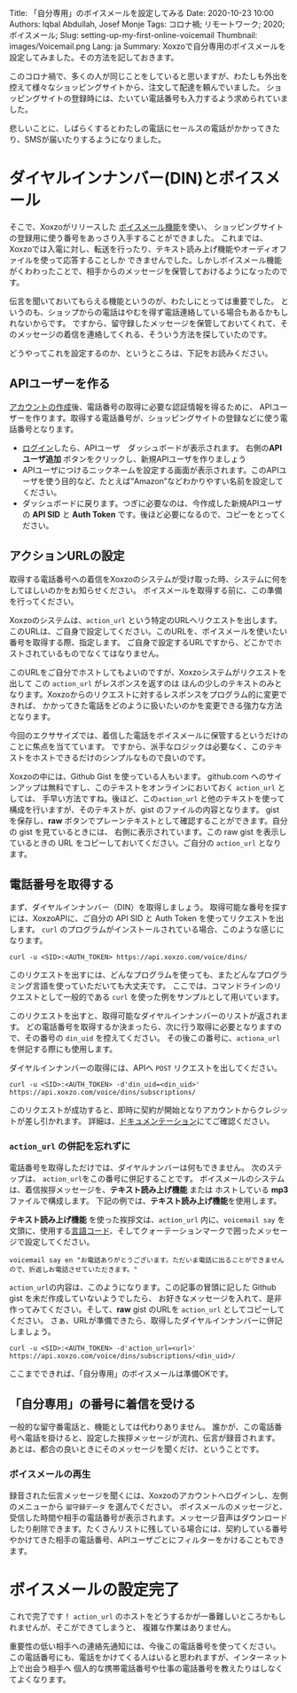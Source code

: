 Title: 「自分専用」のボイスメールを設定してみる
Date: 2020-10-23 10:00
Authors: Iqbal Abdullah, Josef Monje
Tags: コロナ禍; リモートワーク; 2020; ボイスメール;
Slug: setting-up-my-first-online-voicemail
Thumbnail: images/Voicemail.png
Lang: ja
Summary: Xoxzoで自分専用のボイスメールを設定してみました。その方法を記しておきます。

このコロナ禍で、多くの人が同じことをしていると思いますが、わたしも外出を控えて様々なショッピングサイトから、注文して配達を頼んでいました。
ショッピングサイトの登録時には、たいてい電話番号も入力するよう求められていました。

悲しいことに、しばらくするとわたしの電話にセールスの電話がかかってきたり、SMSが届いたりするようになりました。

# ダイヤルインナンバー(DIN)とボイスメール

そこで、Xoxzoがリリースした [ボイスメール機能]({filename}/Announcements/2020-10-20-voicemail-release-en.md)を使い、
ショッピングサイトの登録用に使う番号をあっさり入手することができました。
これまでは、Xoxzoでは入電に対し、転送を行ったり、テキスト読み上げ機能やオーディオファイルを使って応答することしか
できませんでした。しかしボイスメール機能がくわわったことで、相手からのメッセージを保管しておけるようになったのです。

伝言を聞いておいてもらえる機能というのが、わたしにとっては重要でした。
というのも、ショップからの電話はやむを得ず電話連絡している場合もあるかもしれないからです。
ですから、留守録したメッセージを保管しておいてくれて、そのメッセージの着信を連絡してくれる、そういう方法を探していたのです。

どうやってこれを設定するのか、というところは、下記をお読みください。

## APIユーザーを作る

[アカウントの作成](https://www.xoxzo.com/ja/accounts/signup/)後、電話番号の取得に必要な認証情報を得るために、
APIユーザーを作ります。取得する電話番号が、ショッピングサイトの登録などに使う電話番号となります。

- [ログイン](https://www.xoxzo.com/ja/accounts/login/)したら、APIユーザ　ダッシュボードが表示されます。 右側の**APIユーザ追加** ボタンをクリックし、新規APIユーザを作りましょう
- APIユーザにつけるニックネームを設定する画面が表示されます。このAPIユーザを使う目的など、たとえば”Amazon”などわかりやすい名前を設定してください。
- ダッシュボードに戻ります。つぎに必要なのは、今作成した新規APIユーザの **API SID** と **Auth Token** です。後ほど必要になるので、コピーをとってください。

## アクションURLの設定

取得する電話番号への着信をXoxzoのシステムが受け取った時、システムに何をしてほしいのかをお知らせください。
ボイスメールを取得する前に、この準備を行ってください。

Xoxzoのシステムは、`action_url` という特定のURLへリクエストを出します。
このURLは、ご自身で設定してください。このURLを、ボイスメールを使いたい番号を取得する際、指定します。
ご自身で設定するURLですから、どこかでホストされているものでなくてはなりません。

このURLをご自分でホストしてもよいのですが、Xoxzoシステムがリクエストを出して この `action_url` がレスポンスを返すのは
ほんの少しのテキストのみとなります。Xoxzoからのリクエストに対するレスポンスをプログラム的に変更できれば、
かかってきた電話をどのように扱いたいのかを変更できる強力な方法となります。

今回のエクササイズでは、着信した電話をボイスメールに保管するというだけのことに焦点を当てています。
ですから、派手なロジックは必要なく、このテキストをホストできるだけのシンプルなもので良いのです。

Xoxzoの中には、Github Gist を使っている人もいます。
github.com へのサインアップは無料ですし、このテキストをオンラインにおいておく `action_url` としては、
手早い方法ですね。後ほど、この`action_url` と他のテキストを使って構成を行いますが、そのテキストが、gist のファイルの内容となります。
gist を保存し、**raw** ボタンでプレーンテキストとして確認することができます。自分の gist を見ているときには、
右側に表示されています。この raw gist を表示しているときの URL をコピーしておいてください。ご自分の `action_url` となります。

## 電話番号を取得する

まず、ダイヤルインナンバー（DIN）を取得しましょう。
取得可能な番号を探すには、XoxzoAPIに、ご自分の API SID と Auth Token を使ってリクエストを出します。
`curl` のプログラムがインストールされている場合、このような感じになります。

```
curl -u <SID>:<AUTH_TOKEN> https://api.xoxzo.com/voice/dins/
```

このリクエストを出すには、どんなプログラムを使っても、またどんなプログラミング言語を使っていただいても大丈夫です。
ここでは、コマンドラインのリクエストとして一般的である `curl` を使った例をサンプルとして用いています。

このリクエストを出すと、取得可能なダイヤルインナンバーのリストが返されます。
どの電話番号を取得するか決まったら、次に行う取得に必要となりますので、その番号の `din_uid` を控えてください。
その後この番号に、`actiona_url` を併記する際にも使用します。

ダイヤルインナンバーの取得には、APIへ `POST` リクエストを出してください。

```
curl -u <SID>:<AUTH_TOKEN> -d'din_uid=<din_uid>' https://api.xoxzo.com/voice/dins/subscriptions/
```

このリクエストが成功すると、即時に契約が開始となりアカウントからクレジットが差し引かれます。
詳細は、[ドキュメンテーション](https://docs.xoxzo.com/ja/din.html#finding-a-dial-in-number-via-api)にてご確認ください。

### `action_url` の併記を忘れずに

電話番号を取得しただけでは、ダイヤルナンバーは何もできません。
次のステップは、 `action_url`をこの番号に併記することです。
ボイスメールのシステムは、着信挨拶メッセージを、**テキスト読み上げ機能** または ホストしている **mp3** ファイルで構成します。
下記の例では、**テキスト読み上げ機能**を使用します。

**テキスト読み上げ機能** を使った挨拶文は、`action_url` 内に、`voicemail say` を文頭に、使用する[言語コード](https://docs.xoxzo.com/ja/utilsapi.html#tts-lang-label)、そしてクォーテーションマークで囲ったメッセージで設定してください。

```
voicemail say en "お電話ありがとうございます。ただいま電話に出ることができませんので、折返しお電話させていただきます。"
```

`action_url`の内容は、このようになります。この記事の冒頭に記した Github gist を未だ作成していないようでしたら、
お好きなメッセージを入れて、是非作ってみてください。そして、**raw** gist のURLを `action_url` としてコピーしてください。
さぁ、URLが準備できたら、取得したダイヤルインナンバーに併記しましょう。

```
curl -u <SID>:<AUTH_TOKEN> -d'action_url=<url>' https://api.xoxzo.com/voice/dins/subscriptions/<din_uid>/
```
 
ここまでできれば、「自分専用」のボイスメールは準備OKです。

## 「自分専用」の番号に着信を受ける

一般的な留守番電話と、機能としては代わりありません。
誰かが、この電話番号へ電話を掛けると、設定した挨拶メッセージが流れ、伝言が録音されます。
あとは、都合の良いときにそのメッセージを聞くだけ、ということです。

### ボイスメールの再生

録音された伝言メッセージを聞くには、Xoxzoのアカウントへログインし、左側のメニューから `留守録データ` を選んでください。
ボイスメールのメッセージと、受信した時間や相手の電話番号が表示されます。メッセージ音声はダウンロードしたり削除できます。たくさんリストに残している場合には、契約している番号やかけてきた相手の電話番号、APIユーザごとにフィルターをかけることもできます。

# ボイスメールの設定完了

これで完了です！
`action_url` のホストをどうするかが一番難しいところかもしれませんが、そこができてしまうと、
複雑な作業はありません。

重要性の低い相手への連絡先通知には、今後この電話番号を使ってください。
この電話番号にも、電話をかけてくる人はいると思われますが、インターネット上で出会う相手へ
個人的な携帯電話番号や仕事の電話番号を教えたりはしなくてよくなります。
